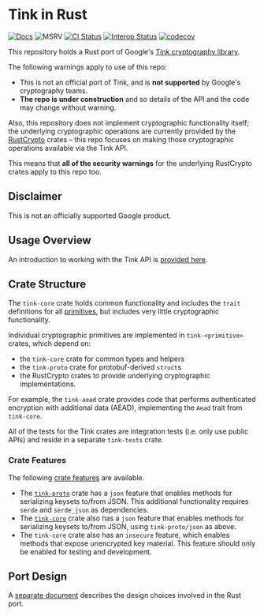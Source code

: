# Tink in Rust

[![Docs](https://img.shields.io/badge/docs-rust-brightgreen?style=for-the-badge)](https://project-oak.github.io/tink-rust)
![MSRV](https://img.shields.io/badge/rustc-1.57+-yellow?style=for-the-badge)
[![CI Status](https://img.shields.io/github/workflow/status/project-oak/tink-rust/CI?color=blue&style=for-the-badge)](https://github.com/project-oak/tink-rust/actions?query=workflow%3ACI)
[![Interop Status](https://img.shields.io/github/workflow/status/project-oak/tink-rust/crosstest?color=orange&label=interop&style=for-the-badge)](https://github.com/project-oak/tink-rust/actions?query=workflow%3Acrosstest)
[![codecov](https://img.shields.io/codecov/c/github/project-oak/tink-rust?style=for-the-badge)](https://codecov.io/gh/project-oak/tink-rust)

This repository holds a Rust port of Google's [Tink cryptography library](https://github.com/google/tink).

The following warnings apply to use of this repo:

- This is not an official port of Tink, and is **not supported** by Google's cryptography teams.
- **The repo is under construction** and so details of the API and the code may change without warning.

Also, this repository does not implement cryptographic functionality itself; the underlying cryptographic operations are
currently provided by the [RustCrypto](https://github.com/RustCrypto) crates &ndash; this repo focuses on making
those cryptographic operations available via the Tink API.

This means that **all of the security warnings** for the underlying RustCrypto crates apply to this repo too.

## Disclaimer

This is not an officially supported Google product.

## Usage Overview

An introduction to working with the Tink API is [provided here](docs/RUST-HOWTO.md).

## Crate Structure

The `tink-core` crate holds common functionality and includes the `trait` definitions for all
[primitives](https://github.com/google/tink/blob/v1.5.0/docs/PRIMITIVES.md), but includes
very little cryptographic functionality.

Individual cryptographic primitives are implemented in `tink-<primitive>` crates, which depend on:

- the `tink-core` crate for common types and helpers
- the `tink-proto` crate for protobuf-derived `struct`s
- the RustCrypto crates to provide underlying cryptographic implementations.

For example, the `tink-aead` crate provides code that performs authenticated encryption with additional data (AEAD),
implementing the `Aead` trait from `tink-core`.

All of the tests for the Tink crates are integration tests (i.e. only use public APIs) and reside in a separate
`tink-tests` crate.

### Crate Features

The following [crate features](https://doc.rust-lang.org/cargo/reference/features.html) are available.

- The [`tink-proto`](https://docs.rs/tink-proto) crate has a `json` feature that enables methods for serializing keysets
  to/from JSON.  This additional functionality requires `serde` and `serde_json` as dependencies.
- The [`tink-core`](https://docs.rs/tink-core) crate also has a `json` feature that enables methods for serializing
  keysets to/from JSON, using `tink-proto/json` as above.
- The `tink-core` crate also has an `insecure` feature, which enables methods that expose unencrypted key material. This
  feature should only be enabled for testing and development.

## Port Design

A [separate document](docs/RUST-DESIGN.md) describes the design choices involved in the Rust port.
